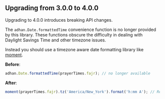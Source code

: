 ## Upgrading from 3.0.0 to 4.0.0
Upgrading to 4.0.0 introduces breaking API changes. 

The `adhan.Date.formattedTime` convenience function is no longer provided by this library. 
These functions obscure the difficulty in dealing with Daylight Savings Time
and other timezone issues.

Instead you should use a timezone aware date formatting library like [moment](https://momentjs.com).
 
**Before**:

```js
adhan.Date.formattedTime(prayerTimes.fajr); // no longer available
```

**After**:

```js
moment(prayerTimes.fajr).tz('America/New_York').format('h:mm A'); // Recommended method
```

